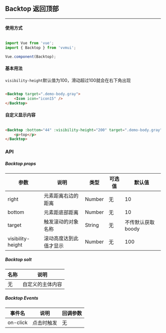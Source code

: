 <!--
 * @Author: Fone丶峰
 * @Date: 2020-03-23 15:03:25
 * @LastEditors: Fone丶峰
 * @LastEditTime: 2020-04-24 10:00:03
 * @Description: msg
 * @Email: qinrifeng@163.com
 * @Github: https://github.com/FoneQinrf
 -->

## Backtop 返回顶部
---

#### 使用方式

``` javascript

import Vue from 'vue';
import { Backtop } from 'vvmui';

Vue.component(Backtop);

```


#### 基本用法
`visibility-height`默认值为100，滑动超过100就会在右下角出现

``` html

<Backtop target=".demo-body.gray">
    <Icon icon="icon15" />
</Backtop>

```


#### 自定义显示内容


``` html

<Backtop :bottom="44" :visibility-height="200" target=".demo-body.gray">
    <p>top</p>
</Backtop>

```


### API
##### Backtop props
| 参数 | 说明 | 类型 | 可选值 | 默认值 |
|------|------------|------------|------------|------------|
| right  | 元素距离右边的距离      | Number        | 无 | 10 |
| bottom  | 元素距底部距离       | Number       | 无 | 10 |
| target  | 触发滚动的对象名称      | String       | 无 | 不传默认获取boody |
| visibility-height  | 滚动高度达到此值才显示      | Number   | 无 | 100 |

##### Backtop solt
| 名称 | 说明 |
|------|------------|
| 无  | 自定义的主体内容 |

##### Backtop Events
| 事件名 | 说明 | 回调参数 |
|------|------------|------------|
| on-click  | 点击时触发 |  无  |